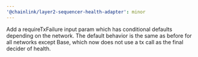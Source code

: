 ```yaml
---
'@chainlink/layer2-sequencer-health-adapter': minor
---
```


Add a requireTxFailure input param which has conditional defaults depending on the network. The default behavior is the same as before for all networks except Base, which now does not use a tx call as the final decider of health.
